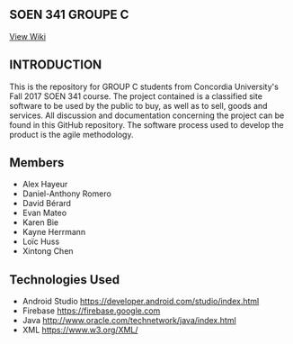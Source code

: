## SOEN 341 GROUPE C

[View Wiki](https://github.com/davidberard2/SOEN341GROUPC/wiki)

## INTRODUCTION
This is the repository for GROUP C students from Concordia University's Fall 2017 SOEN 341 course. The project contained is a classified site software to be used by the public to buy, as well as to sell, goods and services. All discussion and documentation concerning the project can be found in this GitHub repository. The software process used to develop the product is the agile methodology.

## Members 

* Alex Hayeur
* Daniel-Anthony Romero 
* David Bérard
* Evan Mateo
* Karen Bie
* Kayne Herrmann
* Loïc Huss
* Xintong Chen

## Technologies Used

* Android Studio https://developer.android.com/studio/index.html
* Firebase https://firebase.google.com
* Java http://www.oracle.com/technetwork/java/index.html
* XML https://www.w3.org/XML/
